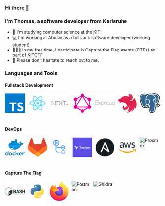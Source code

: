 ### Hi there 👋
### I'm Thomas, a software developer from Karlsruhe

- 🧠  I'm studying computer science at the KIT
- 💻  I'm working at Abusix as a fullstack software developer (working student)
- 👨🏼‍💻  In my free time, I participate in Capture the Flag events (CTFs) as part of [KITCTF](https://kitctf.de)
- 💬  Please don't hesitate to reach out to me.

### Languages and Tools

#### Fullstack Development

<div style="display: grid; grid-template-rows: auto; grid-auto-flow: column; grid-gap: 5px; height: 70px;">
    <img align="left" alt="Typescript" width="64px" src="https://raw.githubusercontent.com/github/explore/80688e429a7d4ef2fca1e82350fe8e3517d3494d/topics/typescript/typescript.png" />
    <img align="left" alt="React" width="64px" src="https://raw.githubusercontent.com/github/explore/80688e429a7d4ef2fca1e82350fe8e3517d3494d/topics/react/react.png" />
    <img align="left" alt="Next.js" width="64px" src="https://github.com/github/explore/blob/main/topics/nextjs/nextjs.png?raw=true" />
    <img align="left" alt="GraphQL" width="64px" src="https://github.com/github/explore/blob/main/topics/graphql/graphql.png?raw=true" />
    <img align="left" alt="Express.js" width="64px" src="https://github.com/github/explore/blob/main/topics/express/express.png?raw=true" />
    <img align="left" alt="Nest.js" width="64px" src="https://github.com/github/explore/blob/main/topics/nestjs/nestjs.png?raw=true" />
    <img align="left" alt="PostgreSQL" width="64px" src="https://raw.githubusercontent.com/github/explore/80688e429a7d4ef2fca1e82350fe8e3517d3494d/topics/postgresql/postgresql.png" />
</div>&emsp;&ensp;

#### DevOps

<div style="display: grid; grid-template-rows: auto; grid-auto-flow: column; grid-gap: 5px; height: 70px;">
    <img align="left" alt="Docker" width="64px" src="https://github.com/github/explore/blob/main/topics/docker/docker.png?raw=true" />
    <img align="left" alt="Gitlab CI/CD" width="64px" src="https://github.com/github/explore/blob/main/topics/gitlab/gitlab.png?raw=true" />
    <img align="left" alt="Github Actions" width="64px" src="https://github.com/github/explore/blob/main/topics/actions/actions.png?raw=true" />
    <img align="left" alt="Terraform" width="64px" src="https://raw.githubusercontent.com/github/explore/80688e429a7d4ef2fca1e82350fe8e3517d3494d/topics/terraform/terraform.png" />
    <img align="left" alt="Ansible" width="64px" src="https://raw.githubusercontent.com/github/explore/80688e429a7d4ef2fca1e82350fe8e3517d3494d/topics/ansible/ansible.png" />
    <img align="left" alt="AWS" width="64px" src="https://raw.githubusercontent.com/github/explore/80688e429a7d4ef2fca1e82350fe8e3517d3494d/topics/aws/aws.png" />
    <img align="left" alt="Proxmox" width="64px" src="https://pve.proxmox.com/mediawiki/resources/assets/proxmox_logo.png?ffc80" />
</div>&emsp;&ensp;

#### Capture The Flag

<div style="display: grid; grid-template-rows: auto; grid-auto-flow: column; grid-gap: 5px; height: 70px; width: 70%;">
    <img align="left" alt="Bash" width="64px" src="https://github.com/github/explore/blob/main/topics/bash/bash.png?raw=true" />
    <img align="left" alt="Python" width="64px" src="https://github.com/github/explore/blob/main/topics/python/python.png?raw=true" />
    <img align="left" alt="Firefox" width="64px" src="https://github.com/github/explore/blob/main/topics/firefox/firefox.png?raw=true" />
    <img align="left" alt="Postman" width="64px" src="https://voyager.postman.com/logo/postman-logo-orange-stacked.svg" />
    <img align="left" alt="Ghidra" width="64px" src="https://upload.wikimedia.org/wikipedia/commons/a/a3/Ghidra_Logo.png" />
</div>&emsp;&ensp;


